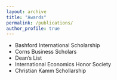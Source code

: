 ```yaml
---
layout: archive
title: "Awards"
permalink: /publications/
author_profile: true
---
```

* Bashford International Scholarship
* Corns Business Scholars
* Dean’s List
* International Economics Honor Society
* Christian Kamm Schollarship
<!---
{% if author.googlescholar %}
  You can also find my articles on <u><a href="{{author.googlescholar}}">my Google Scholar profile</a>.</u>
{% endif %}

{% include base_path %}

{% for post in site.publications reversed %}
  {% include archive-single.html %}
{% endfor %}
